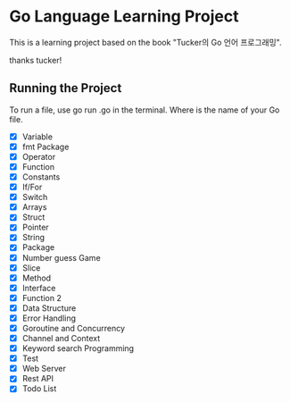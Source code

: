 # Go Language Learning Project

This is a learning project based on the book "Tucker의 Go 언어 프로그래밍".

thanks tucker!

## Running the Project
To run a file, use go run <file>.go in the terminal.
Where <file> is the name of your Go file.

- [X] Variable
- [X] fmt Package
- [X] Operator
- [X] Function
- [X] Constants
- [X] If/For
- [X] Switch
- [X] Arrays
- [X] Struct
- [X] Pointer
- [X] String
- [X] Package
- [X] Number guess Game
- [X] Slice
- [X] Method
- [X] Interface
- [X] Function 2
- [X] Data Structure
- [X] Error Handling
- [X] Goroutine and Concurrency
- [X] Channel and Context
- [X] Keyword search Programming
- [X] Test
- [X] Web Server
- [X] Rest API
- [X] Todo List
